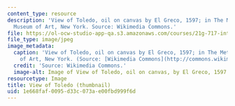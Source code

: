 ```yaml
---
content_type: resource
description: 'View of Toledo, oil on canvas by El Greco, 1597; in The Metropolitan
  Museum of Art, New York. Source: Wikimedia Commons.'
file: https://ol-ocw-studio-app-qa.s3.amazonaws.com/courses/21g-717-introduction-to-spanish-culture-fall-2004/1e668faf0095d33c073ae00fbd999f6d_21g-717f04-th.jpg
file_type: image/jpeg
image_metadata:
  caption: 'View of Toledo, oil on canvas by El Greco, 1597; in The Metropolitan Museum
    of Art, New York. (Source: [Wikimedia Commons](http://commons.wikimedia.org/wiki/Image:El_Greco_View_of_Toledo.jpg).)'
  credit: 'Source: Wikimedia Commons.'
  image-alt: Image of View of Toledo, oil on canvas, by El Greco, 1597.
resourcetype: Image
title: View of Toledo (thumbnail)
uid: 1e668faf-0095-d33c-073a-e00fbd999f6d
---
```

